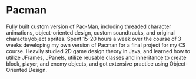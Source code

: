# Pacman
Fully built custom version of Pac-Man, including threaded character animations, object-oriented design, 
custom soundtracks, and original character/object sprites. Spent 15-20 hours a week over the course of 3 weeks developing my own 
version of Pacman for a final project for my CS course. Heavily studied 2D game design theory in Java, and learned
how to utilize JFrames, JPanels, utilize reusable classes and inheritance to create block, player, and enemy objects,
and got extensive practice using Object-Oriented Design.
